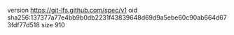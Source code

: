 version https://git-lfs.github.com/spec/v1
oid sha256:137377a77e4bb9b0db2231f43839648d69d9a5ebe60c90ab664d673fdf77d518
size 910
